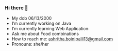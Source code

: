 ### Hi there 👋
- My dob 06/13/2000
- I’m currently working on Java
- I’m currently learning Web Application
- Ask me about Food combinations
- How to reach me: ashritha.boinipalli13@gmail.com
- Pronouns: she/her
<!--
**ashrithaboinipalli/ashrithaboinipalli** is a ✨ _special_ ✨ repository because its `README.md` (this file) appears on your GitHub profile.

Here are some ideas to get you started:

- 🔭 I’m currently working on ...
- 🌱 I’m currently learning ...
- 👯 I’m looking to collaborate on ...
- 🤔 I’m looking for help with ...
- 💬 Ask me about ...
- 📫 How to reach me: ...
- 😄 Pronouns: ...
- ⚡ Fun fact: ...
-->
